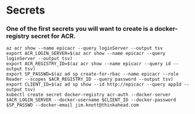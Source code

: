 # Secrets

### One of the first secrets you will want to create is a docker-registry secret for ACR.

```
az acr show --name epicacr --query loginServer --output tsv
export ACR_LOGIN_SERVER=$(az acr show --name epicacr --query loginServer --output tsv)
export ACR_REGISTRY_ID=$(az acr show --name epicacr --query id --output tsv)
export SP_PASSWD=$(az ad sp create-for-rbac --name epicacr --role Reader --scopes $ACR_REGISTRY_ID --query password --output tsv)
export CLIENT_ID=$(az ad sp show --id http://epicacr --query appId --output tsv)
kubectl create secret docker-registry acr-auth --docker-server $ACR_LOGIN_SERVER --docker-username $CLIENT_ID --docker-password $SP_PASSWD --docker-email jim.knott@thinkahead.com
```
